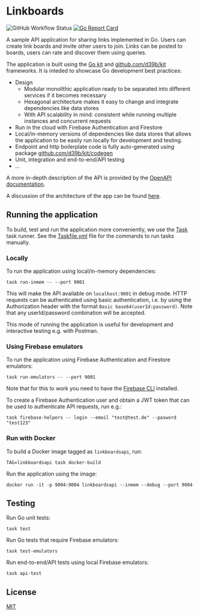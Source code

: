 # Linkboards

![GitHub Workflow Status](https://github.com/d39b/linkboards/actions/workflows/tests.yml/badge.svg)
[![Go Report Card](https://goreportcard.com/badge/github.com/d39b/linkboards)](https://goreportcard.com/report/github.com/d39b/linkboards)

A sample API application for sharing links implemented in Go.
Users can create link boards and invite other users to join.
Links can be posted to boards, users can rate and discover them using queries.

The application is built using the [Go kit](https://github.com/go-kit/kit) and [github.com/d39b/kit](https://github.com/d39b/kit) frameworks.
It is inteded to showcase Go development best practices:

- Design
	- Modular monolithic application ready to be separated into different services if it becomes necessary 
    - Hexagonal architecture makes it easy to change and integrate dependencies like data stores
	- With API scalability in mind: consistent while running multiple instances and concurrent requests
- Run in the cloud with Firebase Authentication and Firestore
- Local/in-memory versions of dependencies like data stores that allows the application to be easily run locally for development and testing.
- Endpoint and http boilerplate code is fully auto-generated using package [github.com/d39b/kit/codegen](https://pkg.go.dev/github.com/d39b/kit/codegen)
- Unit, integration and end-to-end/API testing
- ...

A more in-depth description of the API is provided by the [OpenAPI documentation](https://d39b.github.io/linkboards/).

A discussion of the architecture of the app can be found [here](architecture.md).

## Running the application

To build, test and run the application more conveniently, we use the [Task](https://taskfile.dev) task runner. See the [Taskfile.yml](Taskfile.yml) file for the commands to run tasks manually.

### Locally

To run the application using local/in-memory dependencies:

```Shell
task run-inmem -- --port 9001
```

This will make the API available on `localhost:9001` in debug mode.
HTTP requests can be authenticated using basic authentication, i.e. by using the Authorization header with the format `Basic base64(userId:password)`.
Note that any userId/password combination will be accepted.

This mode of running the application is useful for development and interactive testing e.g. with Postman.

### Using Firebase emulators

To run the application using Firebase Authentication and Firestore emulators:

```Shell
task run-emulators -- --port 9001
```

Note that for this to work you need to have the [Firebase CLI](https://firebase.google.com/docs/cli) installed.

To create a Firebase Authentication user and obtain a JWT token that can be used to authenticate API requests, run e.g.: 

```Shell
task firebase-helpers -- login --email "test@test.de" --pasword "test123"
```

### Run with Docker

To build a Docker image tagged as `linkboardsapi`, run:

```Shell
TAG=linkboardsapi task docker-build
```

Run the application using the image:

```Shell
docker run -it -p 9004:9004 linkboardsapi --inmem --debug --port 9004
```

## Testing

Run Go unit tests:

```Shell
task test
```

Run Go tests that require Firebase emulators:

```Shell
task test-emulators
```

Run end-to-end/API tests using local Firebase emulators:

```Shell
task api-test
```

## License

[MIT](LICENSE)
